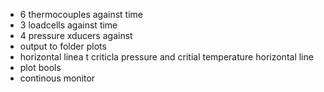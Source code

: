 - 6 thermocouples against time
- 3 loadcells against time
- 4 pressure xducers against
- output to folder plots
- horizontal linea t criticla pressure and critial temperature horizontal line
- plot bools
- continous monitor
